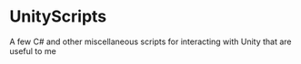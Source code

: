 # UnityScripts
A few C# and other miscellaneous scripts for interacting with Unity that are useful to me
